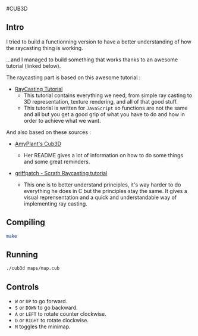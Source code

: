 #CUB3D

## Intro

I tried to build a functionning version to have a better understanding of how the raycasting thing is working.

...and I managed to build something that works thanks to an awesome tutorial (linked below).

The raycasting part is based on this awesome tutorial :

- [RayCasting Tutorial](https://github.com/vinibiavatti1/RayCastingTutorial/wiki/RayCasting)
	- This tutorial contains everything we need, from simple ray casting to 3D representation, texture rendering, and all of that good stuff.
	- This tutorial is written for `JavaScript` so functions are not the same and all but you get a good grip of what you have to do and how in order to achieve what we want.


And also based on these sources :

- [AmyPlant's Cub3D](https://github.com/iciamyplant/Cub3d-Linux)
	- Her README gives a lot of information on how to do some things and some great reminders.

- [griffpatch - Scrath Raycasting tutorial](https://youtube.com/playlist?list=PLy4zsTUHwGJKolO9Ko_j6IStFIJnTYBul)
	- This one is to better understand principles, it's way harder to do everything he does in C but the principles stay the same. It gives a visual reprensentation and a quick and understandable way of implementing ray casting.

## Compiling

```sh
make
```

## Running

```sh
./cub3d maps/map.cub
```

## Controls

- `W` or `UP` to go forward.
- `S` or `DOWN` to go backward.
- `A` or `LEFT` to rotate counter clockwise.
- `D` or `RIGHT` to rotate clockwise.
- `M` toggles the minimap.
